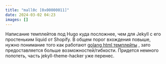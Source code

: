 ```yaml
---
title: "mall0c [0x00000011]"
date: 2024-03-02 04:23
images: []
---
```


Написание темплейтов под Hugo куда посложнее, чем для Jekyll с его простеньким liquid от Shopify. В общем порог вхождения повыше, нужно понимание того как работают <a href="https://pkg.go.dev/html/template">golang html темплейты</a> , зато предоставляется больше возможностей/гибкости. Придется немного попотеть, часть jekyll-theme-hacker уже перенес.  
